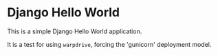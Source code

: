 # Django Hello World

This is a simple Django Hello World application.

It is a test for using ``warpdrive``, forcing the 'gunicorn' deployment model.
